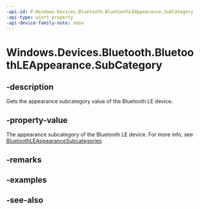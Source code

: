 ```yaml
---
-api-id: P:Windows.Devices.Bluetooth.BluetoothLEAppearance.SubCategory
-api-type: winrt property
-api-device-family-note: xbox
---
```


<!-- Property syntax
public ushort SubCategory { get; }
-->

# Windows.Devices.Bluetooth.BluetoothLEAppearance.SubCategory

## -description
Gets the appearance subcategory value of the Bluetooth LE device.

## -property-value
The appearance subcategory of the Bluetooth LE device. For more info, see [BluetoothLEAppearanceSubcategories](bluetoothleappearancesubcategories.md)

## -remarks

## -examples

## -see-also
